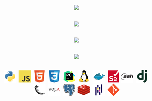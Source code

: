 <div id="header" align="center">
    <img src="https://media.giphy.com/media/M9gbBd9nbDrOTu1Mqx/giphy.gif" width="100" />
</div>
<br><br>
<div id="main" align="center">
    <div>
        <img
            src="https://github-readme-stats.vercel.app/api/top-langs/?username=FastCodeProfile&theme&layout=compact&theme=vision-friendly-dark">
    </div>
    <br><br>
    <picture>
        <source srcset="https://github-readme-stats.vercel.app/api?username=FastCodeProfile&show_icons=true&theme=dark"
            media="(prefers-color-scheme: dark)" />
        <source srcset="https://github-readme-stats.vercel.app/api?username=FastCodeProfile&show_icons=true"
            media="(prefers-color-scheme: light), (prefers-color-scheme: no-preference)" />
        <img src="https://github-readme-stats.vercel.app/api?username=FastCodeProfile&show_icons=true" />
    </picture>
    <br><br><br>
    <div>
        <img src="https://github-readme-streak-stats.herokuapp.com/?user=FastCodeProfile&theme=dark&background=000000">
    </div>
</div>
<br><br>
<div id="footer" align="center">
    <img src="https://github.com/devicons/devicon/blob/master/icons/python/python-original.svg" title="Python"
        alt="Python" width="40" height="40" />&nbsp;
    <img src="https://github.com/devicons/devicon/blob/master/icons/javascript/javascript-original.svg"
        title="JavaScript" alt="JavaScript" width="40" height="40" />&nbsp;
    <img src="https://github.com/devicons/devicon/blob/master/icons/html5/html5-original.svg" title="HTML5" alt="HTML"
        width="40" height="40" />&nbsp;
    <img src="https://github.com/devicons/devicon/blob/master/icons/css3/css3-original.svg" title="CSS3" alt="CSS"
        width="40" height="40" />&nbsp;
    <img src="https://github.com/devicons/devicon/blob/master/icons/pycharm/pycharm-original.svg" title="PyCharm"
        alt="PyCharm" width="40" height="40" />&nbsp;
    <img src="https://github.com/devicons/devicon/blob/master/icons/linux/linux-original.svg" title="Linux" alt="Linux"
        width="40" height="40" />&nbsp;
    <img src="https://github.com/devicons/devicon/blob/master/icons/docker/docker-original.svg" title="Docker"
        alt="Docker" width="40" height="40" />&nbsp;
    <img src="https://github.com/devicons/devicon/blob/master/icons/selenium/selenium-original.svg" title="Git"
        **alt="Git" width="40" height="40" />
    <img src="https://github.com/devicons/devicon/blob/master/icons/ssh/ssh-original-wordmark.svg" title="SSH" alt="SSH"
        width="40" height="40" />&nbsp;
    <img src="https://github.com/devicons/devicon/blob/master/icons/django/django-plain.svg" title="Django" alt="Django"
        width="40" height="40" />&nbsp;
    <img src="https://github.com/devicons/devicon/blob/master/icons/flask/flask-original.svg" title="Flask" alt="Flask"
        width="40" height="40" />&nbsp;
    <img src="https://github.com/devicons/devicon/blob/master/icons/sqlalchemy/sqlalchemy-original.svg"
        title="SQLalchemy" alt="SQLalchemy" width="40" height="40" />&nbsp;
    <img src="https://github.com/devicons/devicon/blob/master/icons/postgresql/postgresql-original.svg"
        title="PostgreSQL" alt="PostgreSQL" width="40" height="40" />&nbsp;
    <img src="https://github.com/devicons/devicon/blob/master/icons/redis/redis-original.svg" title="Redis" alt="Redis"
        width="40" height="40" />&nbsp;
    <img src="https://github.com/devicons/devicon/blob/master/icons/pandas/pandas-original.svg" title="Pandas"
        alt="Pandas" width="40" height="40" />&nbsp;
    <img src="https://github.com/devicons/devicon/blob/master/icons/git/git-original.svg" title="Git" **alt="Git"
        width="40" height="40" />
</div>
